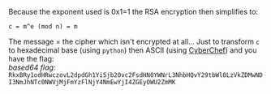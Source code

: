 Because the exponent used is 0x1=1 the RSA encryption then simplifies to:
```
c = m^e (mod n) = m
```

The message = the cipher which isn't encrypted at all...
Just to transform `c` to hexadecimal base (using `python`) then ASCII (using [CyberChef](https://cyberchef.org/)) and you have the flag:  
*based64 flag:* `RkxBRy1odHRwczovL2dpdGh1Yi5jb20vc2FsdHN0YWNrL3NhbHQvY29tbWl0LzVkZDMwNDI3NmJhNTc0NWVjMjFmYzFlNjY4NmEwYjI4ZGEyOWU2ZmMK`
